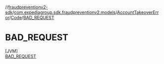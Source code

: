 //[fraudpreventionv2-sdk](../../../../../index.md)/[com.expediagroup.sdk.fraudpreventionv2.models](../../../index.md)/[AccountTakeoverError](../../index.md)/[Code](../index.md)/[BAD_REQUEST](index.md)

# BAD_REQUEST

[JVM]\
[BAD_REQUEST](index.md)

